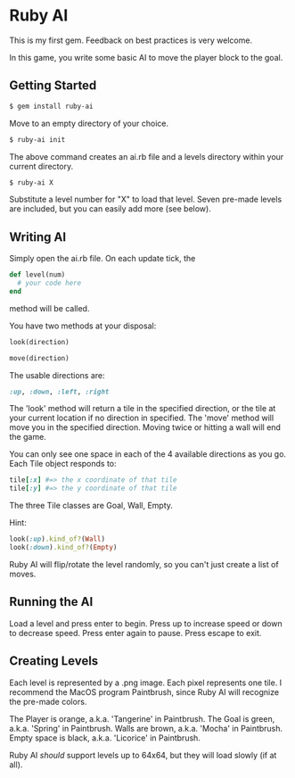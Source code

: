 Ruby AI
=========================
This is my first gem. Feedback on best practices is very welcome.

In this game, you write some basic AI to move the player block to the goal.

Getting Started
---------------------

```bash
$ gem install ruby-ai
```

Move to an empty directory of your choice.

```bash
$ ruby-ai init
```

The above command creates an ai.rb file and a levels directory within your current directory.

```bash
$ ruby-ai X
```

Substitute a level number for "X" to load that level. Seven pre-made levels are included, but you can easily add more (see below).

Writing AI
------------------

Simply open the ai.rb file. On each update tick, the
```ruby
def level(num)
  # your code here
end
```
method will be called.

You have two methods at your disposal:
```ruby
look(direction)
```
```ruby
move(direction)
```
The usable directions are:
```ruby
:up, :down, :left, :right
```

The 'look' method will return a tile in the specified direction, or the tile at your current location if no direction in specified.
The 'move' method will move you in the specified direction. Moving twice or hitting a wall will end the game.

You can only see one space in each of the 4 available directions as you go. Each Tile object responds to:
```ruby
tile[:x] #=> the x coordinate of that tile
tile[:y] #=> the y coordinate of that tile
```
The three Tile classes are Goal, Wall, Empty.

Hint:
```ruby
look(:up).kind_of?(Wall)
look(:down).kind_of?(Empty)
```

Ruby AI will flip/rotate the level randomly, so you can't just create a list of moves.

Running the AI
------------------

Load a level and press enter to begin. Press up to increase speed or down to decrease speed. Press enter again to pause. Press escape to exit.

Creating Levels
-----------------------

Each level is represented by a .png image. Each pixel represents one tile. I recommend the MacOS program Paintbrush, since Ruby AI will recognize the pre-made colors.

The Player is orange, a.k.a. 'Tangerine' in Paintbrush.
The Goal is green, a.k.a. 'Spring' in Paintbrush.
Walls are brown, a.k.a. 'Mocha' in Paintbrush.
Empty space is black, a.k.a. 'Licorice' in Paintbrush.

Ruby AI _should_ support levels up to 64x64, but they will load slowly (if at all).
